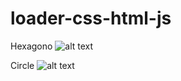 # loader-css-html-js
Hexagono
![alt text](https://res.cloudinary.com/de1gvecy0/image/upload/v1549307496/Github/Captura_de_pantalla_de_2019-02-04_13-00-39.png)

Circle
![alt text](https://res.cloudinary.com/de1gvecy0/image/upload/v1549307633/Github/Captura_de_pantalla_de_2019-02-04_13-13-31.png)
